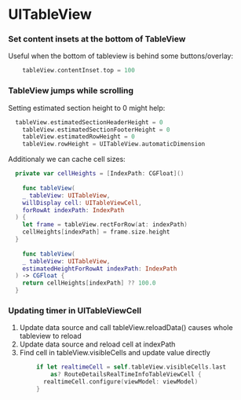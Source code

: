 # UITableView

### Set content insets at the bottom of TableView
Useful when the bottom of tableview is behind some buttons/overlay:
```swift
    tableView.contentInset.top = 100
```

### TableView jumps while scrolling
Setting estimated section height to 0 might help:
```swift
  tableView.estimatedSectionHeaderHeight = 0
    tableView.estimatedSectionFooterHeight = 0
    tableView.estimatedRowHeight = 0
    tableView.rowHeight = UITableView.automaticDimension
```

Additionaly we can cache cell sizes:
```swift
  private var cellHeights = [IndexPath: CGFloat]()
  
    func tableView(
    _ tableView: UITableView,
    willDisplay cell: UITableViewCell,
    forRowAt indexPath: IndexPath
  ) {
    let frame = tableView.rectForRow(at: indexPath)
    cellHeights[indexPath] = frame.size.height
  }
  
    func tableView(
    _ tableView: UITableView,
    estimatedHeightForRowAt indexPath: IndexPath
  ) -> CGFloat {
    return cellHeights[indexPath] ?? 100.0
  }
```

### Updating timer in UITableViewCell

1. Update data source and call tableView.reloadData() causes whole tableview to reload
2. Update data source and reload cell at indexPath
3. Find cell in tableView.visibleCells and update value directly
```swift
        if let realtimeCell = self.tableView.visibleCells.last
            as? RouteDetailsRealTimeInfoTableViewCell {
          realtimeCell.configure(viewModel: viewModel)
        }
```
